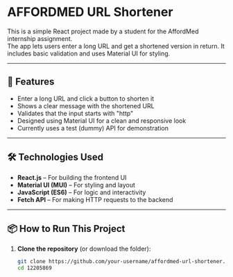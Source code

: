 # AFFORDMED URL Shortener

This is a simple React project made by a student for the AffordMed internship assignment.  
The app lets users enter a long URL and get a shortened version in return. It includes basic validation and uses Material UI for styling.

---

## 🚀 Features

- Enter a long URL and click a button to shorten it
- Shows a clear message with the shortened URL
- Validates that the input starts with "http"
- Designed using Material UI for a clean and responsive look
- Currently uses a test (dummy) API for demonstration

---

## 🛠 Technologies Used

- **React.js** – For building the frontend UI
- **Material UI (MUI)** – For styling and layout
- **JavaScript (ES6)** – For logic and interactivity
- **Fetch API** – For making HTTP requests to the backend

---

## 📦 How to Run This Project

1. **Clone the repository** (or download the folder):
   ```bash
   git clone https://github.com/your-username/affordmed-url-shortener.git
   cd 12205869

